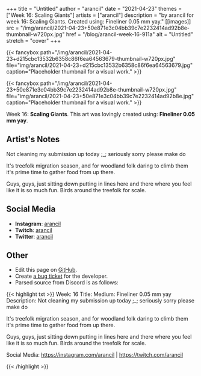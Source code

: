 +++
title =       "Untitled"
author =      "arancil"
date =        "2021-04-23"
themes =      ["Week 16: Scaling Giants"]
artists =     ["arancil"]
description = "by arancil for week 16: Scaling Giants. Created using: Fineliner 0.05 mm yay."
[[images]]
              src = "/img/arancil/2021-04-23+50e871e3c04bb39c7e2232414ad92b8e-thumbnail-w720px.jpg"
              href = "/blog/arancil-week-16-911a"
              alt = "Untitled"
              stretch = "cover"
+++


{{< fancybox path="/img/arancil/2021-04-23+d215cbc13532b6358c86f6ea64563679-thumbnail-w720px.jpg" file="img/arancil/2021-04-23+d215cbc13532b6358c86f6ea64563679.jpg" caption="Placeholder thumbnail for a visual work." >}}

{{< fancybox path="/img/arancil/2021-04-23+50e871e3c04bb39c7e2232414ad92b8e-thumbnail-w720px.jpg" file="img/arancil/2021-04-23+50e871e3c04bb39c7e2232414ad92b8e.jpg" caption="Placeholder thumbnail for a visual work." >}}


Week 16: **Scaling Giants**. This art was lovingly created using: **Fineliner 0.05 mm yay**.

## Artist's Notes

Not cleaning my submission up today ;_; seriously sorry please make do

It's treefolk migration season, and for woodland folk daring to climb them it's prime time to gather food from up there. 

Guys, guys, just sitting down putting in lines here and there where you feel like it is so much fun. Birds around the treefolk for scale.

## Social Media

- **Instagram**: <a href='https://instagram.com/arancil' target='_blank'>arancil</a>
- **Twitch**: <a href='https://twitch.tv/arancil' target='_blank'>arancil</a>
- **Twitter**: <a href='https://twitter.com/arancil' target='_blank'>arancil</a>

## Other

- Edit this page on [GitHub](https://github.com/teaminkling/web-refresh/edit/main/content/blog/arancil-week-16-911a.md).
- Create [a bug ticket](https://github.com/teaminkling/web-refresh/issues/new?assignees=&labels=bug&template=problem-report.md&title=) for the developer.
- Parsed source from Discord is as follows:

{{< highlight txt >}}
Week: 16
Title: 
Medium: Fineliner 0.05 mm yay
Description: Not cleaning my submission up today ;_; seriously sorry please make do

It's treefolk migration season, and for woodland folk daring to climb them it's prime time to gather food from up there. 

Guys, guys, just sitting down putting in lines here and there where you feel like it is so much fun. Birds around the treefolk for scale.

Social Media: https://instagram.com/arancil | https://twitch.com/arancil


{{< /highlight >}}